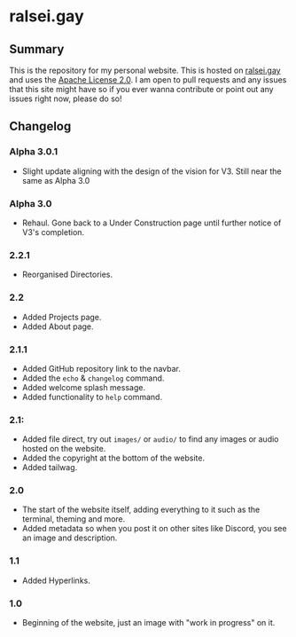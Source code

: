 # ralsei.gay

## Summary

This is the repository for my personal website. This is hosted on [ralsei.gay](https://ralsei.gay) and uses the [Apache License 2.0](http://www.apache.org/licenses/LICENSE-2.0). I am open to pull requests and any issues that this site might have so if you ever wanna contribute or point out any issues right now, please do so!

## Changelog


### Alpha 3.0.1

- Slight update aligning with the design of the vision for V3. Still near the same as Alpha 3.0

### Alpha 3.0

- Rehaul. Gone back to a Under Construction page until further notice of V3's completion.

### 2.2.1

- Reorganised Directories. 

### 2.2

- Added Projects page.
- Added About page.

### 2.1.1

- Added GitHub repository link to the navbar.
- Added the `echo` & `changelog` command.
- Added welcome splash message.
- Added functionality to `help` command.

### 2.1:

- Added file direct, try out `images/` or `audio/` to find any images or audio hosted on the website.
- Added the copyright at the bottom of the website.
- Added tailwag.

### 2.0

- The start of the website itself, adding everything to it such as the terminal, theming and more.
- Added metadata so when you post it on other sites like Discord, you see an image and description.

### 1.1

- Added Hyperlinks.

### 1.0

- Beginning of the website, just an image with "work in progress" on it.



